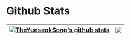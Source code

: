 <!-- 깃허브 상태창 -->
<!--
# Github Stats
[![TheYunseokSong's GitHub stats](https://github-readme-stats.vercel.app/api?username=TheYunseokSong&show_icons=true&theme=Gradient&hide_title=ture&hide_border=true&title_color=fff&icon_color=26D74D&text_color=9f9f9f&bg_color=151515)](https://github.com//TheYunseokSong) \
[![TheYunseokSong's Most Used Languages](https://github-readme-stats.vercel.app/api/top-langs/?username=TheYunseokSong&layout=compact&theme=gradient&hide_title=ture&hide_border=ture&title_color=fff&text_color=9f9f9f&bg_color=151515)](https://github.com/TheYunseokSong)
-->
# Github Stats
| <a href="https://github.com/TheYunseokSong"><img align="center" src="https://github-readme-stats.vercel.app/api?username=TheYunseokSong&show_icons=true&theme=Gradient&hide_title=ture&hide_border=true&title_color=fff&icon_color=26D74D&text_color=9f9f9f&bg_color=151515" alt="TheYunseokSong's github stats" /></a> | <a href="https://github.com/TheYunseokSong"><img align="center" src="https://github-readme-stats.vercel.app/api/top-langs/?username=TheYunseokSong&layout=compact&theme=gradient&hide_title=ture&hide_border=ture&title_color=fff&text_color=9f9f9f&bg_color=151515" /></a> |
| ------------- | ------------- |

<!--
# Algorithm
[![Solved.ac Profile](http://mazassumnida.wtf/api/v2/generate_badge?boj=pocky1017)](https://solved.ac/pocky1017/)
-->
<!--
[![Readme Card](https://github-readme-stats.vercel.app/api/pin/?username=TheYunseokSong&repo=BOJAutoPush)](https://github.com/TheYunseokSong/BOJAutoPush)
-->
<!--
# Algorithm
| <a href="https://solved.ac/pocky1017/"><img align="center" src="http://mazassumnida.wtf/api/v2/generate_badge?boj=pocky1017" alt="TheYunseokSong's github stats" /></a> | <a href="https://github.com/TheYunseokSong/BOJAutoPush"><img align="center" src="https://github-readme-stats.vercel.app/api/pin/?username=TheYunseokSong&repo=BOJAutoPush" /></a> |
| ------------- | ------------- |
-->
<!--
# Skills
### Languages
![Python](https://img.shields.io/badge/Python-3776AB.svg?&style=for-the-badge&logo=Python&logoColor=white) ![C](https://img.shields.io/badge/C-A8B9CC.svg?&style=for-the-badge&logo=C&logoColor=white)

### Tools
![Visual Studio Code](https://img.shields.io/badge/Visual%20Studio%20Code-007ACC.svg?&style=for-the-badge&logo=Visual%20Studio%20Code&logoColor=white)
-->
<!-- 방문자수
# :people_hugging: Number of Visitors
[![Hits](https://hits.seeyoufarm.com/api/count/incr/badge.svg?url=https%3A%2F%2Fgithub.com%2FTheYunseokSong%2Fhit-counter&count_bg=%233DB1C8&title_bg=%23555555&icon=&icon_color=%23E7E7E7&title=+views&edge_flat=false)](https://hits.seeyoufarm.com)
-->
